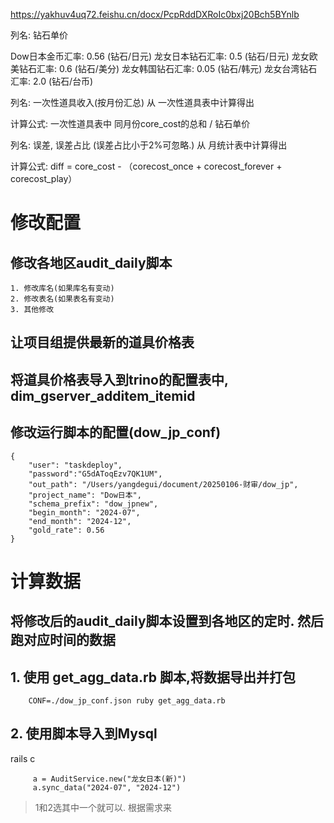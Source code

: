 https://yakhuv4uq72.feishu.cn/docx/PcpRddDXRoIc0bxj20Bch5BYnlb 


列名: 钻石单价

Dow日本金币汇率: 0.56 (钻石/日元)
龙女日本钻石汇率: 0.5  (钻石/日元)
龙女欧美钻石汇率: 0.6  (钻石/美分)
龙女韩国钻石汇率: 0.05 (钻石/韩元)
龙女台湾钻石汇率: 2.0  (钻石/台币)


列名: 一次性道具收入(按月份汇总)
从 一次性道具表中计算得出

计算公式: 一次性道具表中 同月份core_cost的总和 / 钻石单价

列名: 误差, 误差占比 (误差占比小于2%可忽略.)
从 月统计表中计算得出

计算公式: diff = core_cost - （corecost_once + corecost_forever + corecost_play）


# 修改配置

## 修改各地区audit_daily脚本
	1. 修改库名(如果库名有变动)
	2. 修改表名(如果表名有变动)
	3. 其他修改

## 让项目组提供最新的道具价格表
	
## 将道具价格表导入到trino的配置表中, dim_gserver_additem_itemid

## 修改运行脚本的配置(dow_jp_conf)

```
{
	"user": "taskdeploy",
	"password":"G5dAToqEzv7QK1UM",
	"out_path": "/Users/yangdegui/document/20250106-财审/dow_jp",
	"project_name": "Dow日本",
	"schema_prefix": "dow_jpnew",
	"begin_month": "2024-07",
	"end_month": "2024-12",
	"gold_rate": 0.56
}
```

# 计算数据

## 将修改后的audit_daily脚本设置到各地区的定时.  然后跑对应时间的数据

## 1. 使用 get_agg_data.rb 脚本,将数据导出并打包
```
	CONF=./dow_jp_conf.json ruby get_agg_data.rb
```

## 2. 使用脚本导入到Mysql
rails c

```
	 a = AuditService.new("龙女日本(新)")
	 a.sync_data("2024-07", "2024-12")

```

> 1和2选其中一个就可以. 根据需求来

